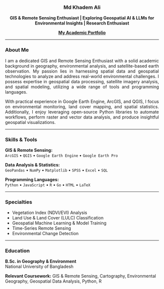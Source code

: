 <h3 align="center">Md Khadem Ali</h3>

<p align="center">
  <strong>GIS & Remote Sensing Enthusiast | Exploring Geospatial AI & LLMs for Environmental Insights | Research Enthusiast</strong>
</p>

<p align="center">
  <a href="https://www.khademali.com" target="_blank" rel="noopener noreferrer">
    <strong>My Academic Portfolio</strong>
  </a>
</p>

---

### About Me

<div align="justify">

I am a dedicated GIS and Remote Sensing Enthusiast with a solid academic background in geography, environmental analysis, and satellite-based earth observation. My passion lies in harnessing spatial data and geospatial technologies to analyze and address real-world environmental challenges. I possess expertise in geospatial data processing, satellite imagery analysis, and spatial modeling, utilizing a wide range of tools and programming languages.

With practical experience in Google Earth Engine, ArcGIS, and QGIS, I focus on environmental monitoring, land cover mapping, and spatial statistics. Additionally, I enjoy leveraging open-source Python libraries to automate workflows, perform raster and vector data analysis, and produce insightful geospatial visualizations.

</div>

---

### Skills & Tools

**GIS & Remote Sensing:**  
`ArcGIS` • `QGIS` • `Google Earth Engine` • `Google Earth Pro`

**Data Analysis & Statistics:**  
`GeoPandas` • `NumPy` • `Matplotlib` • `SPSS` • `Excel` • `SQL`

**Programming Languages:**  
`Python` • `JavaScript` • `R` • `Go` • `HTML` • `LaTeX`

---

### Specialties

- Vegetation Index (NDVI/EVI) Analysis  
- Land Use & Land Cover (LULC) Classification  
- Geospatial Machine Learning & Model Training  
- Time-Series Remote Sensing  
- Environmental Change Detection

---

### Education

**B.Sc. in Geography & Environment**  
National University of Bangladesh  

**Relevant Coursework:**  GIS & Remote Sensing, Cartography, Environmental Geography, Geospatial Data Analysis, Python, R
